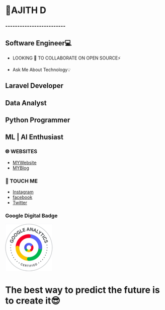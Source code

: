 
# 
#      🌟AJITH D             
###   -------------------------
## Software Engineer💻

- LOOKING 🔭 TO COLLABORATE ON OPEN SOURCE⚡️

-  Ask Me About Technology💡

## Laravel Developer
## Data Analyst
## Python Programmer
## ML | AI Enthusiast


### 🌐 WEBSITES
* [MYWebsite](https://mr-speedster.github.io/MyWeb/)
* [MYBlog](http://ajithditto.blogspot.com/)
  
### 📳 TOUCH ME
* [Instagram](https://www.instagram.com/mr_speed_ster_/)
* [facebook](https://www.facebook.com/profile.php?id=100037743652992/)
* [Twitter](https://twitter.com/AjithD47448694/)

### Google Digital Badge
![Google Digital Badge](googleBadge.png)

# The best way to predict the future is to create it😎
